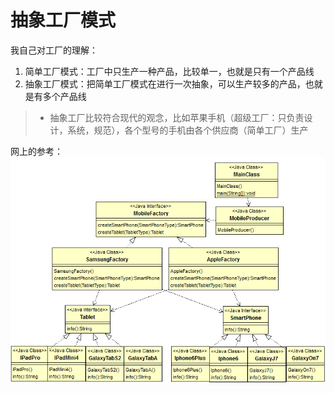 # 抽象工厂模式
我自己对工厂的理解：
1. 简单工厂模式：工厂中只生产一种产品，比较单一，也就是只有一个产品线
2. 抽象工厂模式：把简单工厂模式在进行一次抽象，可以生产较多的产品，也就是有多个产品线
> - 抽象工厂比较符合现代的观念，比如苹果手机（超级工厂：只负责设计，系统，规范），各个型号的手机由各个供应商（简单工厂）生产

网上的参考：
![](./images/java-design-pattern-abstract-factory-uml.png)


